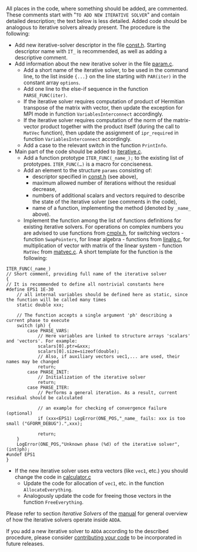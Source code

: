 All places in the code, where something should be added, are commented. These comments start with "`TO ADD NEW ITERATIVE SOLVER`" and contain detailed description; the text below is less detailed. Added code should be analogous to iterative solvers already present. The procedure is the following:
  * Add new iterative-solver descriptor in the file [const.h](http://code.google.com/p/a-dda/source/browse/trunk/src/const.h). Starting descriptor name with `IT_` is recommended, as well as adding a descriptive comment.
  * Add information about the new iterative solver in the file [param.c](http://code.google.com/p/a-dda/source/browse/trunk/src/param.c).
    * Add a short name of the iterative solver, to be used in the command line, to the list inside `{...}` on the line starting with `PAR(iter)` in the constant array `options`.
    * Add one line to the else-if sequence in the function `PARSE_FUNC(iter)`.
    * If the iterative solver requires computation of product of Hermitian transpose of the matrix with vector, then update the exception for MPI mode in function `VariablesInterconnect` accordingly.
    * If the iterative solver requires computation of the norm of the matrix-vector product together with the product itself (during the call to `MatVec` function), then update the assignment of `ipr_required` in function `VariablesInterconnect` accordingly.
    * Add a case to the relevant switch in the function `PrintInfo`.
  * Main part of the code should be added to [iterative.c](http://code.google.com/p/a-dda/source/browse/trunk/src/iterative.c).
    * Add a function prototype `ITER_FUNC(_name_);`  to the existing list of prototypes. `ITER_FUNC(…)` is a macro for conciseness.
    * Add an element to the structure `params` consisting of:
      * descriptor specified in [const.h](http://code.google.com/p/a-dda/source/browse/trunk/src/const.h) (see above),
      * maximum allowed number of iterations without the residual decrease,
      * numbers of additional scalars and vectors required to describe the state of the iterative solver (see comments in the code),
      * name of a function, implementing the method (denoted by `_name_` above).
    * Implement the function among the list of functions definitions for existing iterative solvers. For operations on complex numbers you are advised to use functions from [cmplx.h](http://code.google.com/p/a-dda/source/browse/trunk/src/cmplx.h), for switching vectors - function `SwapPointers`, for linear algebra - functions from [linalg.c](http://code.google.com/p/a-dda/source/browse/trunk/src/linalg.c), for multiplication of vector with matrix of the linear system - function `MatVec` from [matvec.c](http://code.google.com/p/a-dda/source/browse/trunk/src/matvec.c). A short template for the function is the following:
```
ITER_FUNC(_name_)
// Short comment, providing full name of the iterative solver
{
// It is recommended to define all nontrivial constants here
#define EPS1 1E-30
	// all internal variables should be defined here as static, since the function will be called many times
	static double xxx;

	// The function accepts a single argument 'ph' describing a current phase to execute
	switch (ph) {
		case PHASE_VARS:
			// Here variables are linked to structure arrays 'scalars' and 'vectors'. For example:
			scalars[0].ptr=&xxx;
			scalars[0].size=sizeof(double);
			// Also, if auxiliary vectors vec1,... are used, their names may be changed
			return;
		case PHASE_INIT:
			// Initialization of the iterative solver
			return;
		case PHASE_ITER:
			// Performs a general iteration. As a result, current residual should be calculated

			// an example for checking of convergence failure (optional)
			if (xxx<EPS1) LogError(ONE_POS,"_name_ fails: xxx is too small ("GFORM_DEBUG").",xxx);

			return;
	}
	LogError(ONE_POS,"Unknown phase (%d) of the iterative solver",(int)ph);
#undef EPS1
}
```
  * If the new iterative solver uses extra vectors (like `vec1`, etc.) you should change the code in [calculator.c](http://code.google.com/p/a-dda/source/browse/trunk/src/calculator.c)
    * Update the code for allocation of `vec1`, etc. in the function `AllocateEverything`.
    * Analogously update the code for freeing those vectors in the function `FreeEverything`.


Please refer to section _Iterative Solvers_ of the [manual](http://a-dda.googlecode.com/svn/trunk/doc/manual.pdf) for general overview of how the iterative solvers operate inside `ADDA`.

If you add a new iterative solver to `ADDA` according to the described procedure, please consider [contributing your code](InstructionCommitters.md) to be incorporated in future releases.